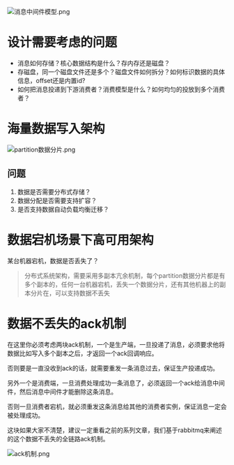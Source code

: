 ![消息中间件模型.png](assets/image-20220423153632-6w76p3k.png "消息中间件模型")

# 设计需要考虑的问题

* 消息如何存储？核心数据结构是什么？存内存还是磁盘？
* 存磁盘，同一个磁盘文件还是多个？磁盘文件如何拆分？如何标识数据的具体信息，offset还是内置id?
* 如何把消息投递到下游消费者？消费模型是什么？如何均匀的投放到多个消费者？

# 海量数据写入架构

![partition数据分片.png](assets/image-20220423154554-90q7a4r.png "partition数据分片")

## 问题

1. 数据是否需要分布式存储？
2. 数据分配是否需要支持扩容？
3. 是否支持数据自动负载均衡迁移？

# 数据宕机场景下高可用架构

某台机器宕机，数据是否丢失了？

> 分布式系统架构，需要采用多副本亢余机制，每个partition数据分片都是有多个副本的，任何一台机器宕机，丢失一个数据分片，还有其他机器上的副本分片在，可以支持数据不丢失
>

# 数据不丢失的ack机制

在这里你必须考虑两块ack机制，一个是生产端，一旦投递了消息，必须要求他将数据比如写入多个副本之后，才返回一个ack回调响应。

否则要是一直没收到ack的话，就需要重发一条消息过去，保证生产投递成功。

另外一个是消费端，一旦消费处理成功一条消息了，必须返回一个ack给消息中间件，然后消息中间件才能删除这条消息。

否则一旦消费者宕机，就必须重发这条消息给其他的消费者实例，保证消息一定会被处理成功。

这块如果大家不清楚，建议一定重看之前的系列文章，我们基于rabbitmq来阐述的这个数据不丢失的全链路ack机制。

![ack机制.png](assets/image-20220424141557-0xwvyyv.png "ack机制")
